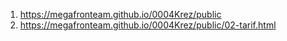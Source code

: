 1. <https://megafronteam.github.io/0004Krez/public>
2. <https://megafronteam.github.io/0004Krez/public/02-tarif.html>